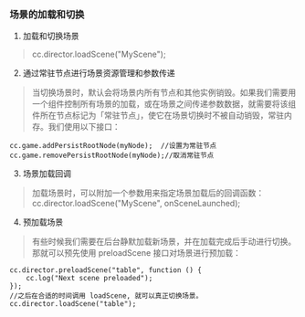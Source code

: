 ###         场景的加载和切换
1. 加载和切换场景
>cc.director.loadScene("MyScene");
2. 通过常驻节点进行场景资源管理和参数传递
>当切换场景时，默认会将场景内所有节点和其他实例销毁。如果我们需要用一个组件控制所有场景的加载，或在场景之间传递参数数据，就需要将该组件所在节点标记为「常驻节点」，使它在场景切换时不被自动销毁，常驻内存。我们使用以下接口：
```
cc.game.addPersistRootNode(myNode);  //设置为常驻节点
cc.game.removePersistRootNode(myNode);//取消常驻节点
```
3. 场景加载回调
>加载场景时，可以附加一个参数用来指定场景加载后的回调函数：
cc.director.loadScene("MyScene", onSceneLaunched);
4. 预加载场景
>有些时候我们需要在后台静默加载新场景，并在加载完成后手动进行切换。那就可以预先使用 preloadScene 接口对场景进行预加载：
```
cc.director.preloadScene("table", function () {
    cc.log("Next scene preloaded");
});
//之后在合适的时间调用 loadScene, 就可以真正切换场景。
cc.director.loadScene("table");
```